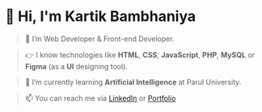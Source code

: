 # 👋 Hi, I'm Kartik Bambhaniya

> 👀 I’m Web Developer & Front-end Developer.

> 👉 I know technologies like **HTML**, **CSS**, **JavaScript**, **PHP**, **MySQL** or **Figma** (as a **UI** designing tool).

> 🌱 I’m currently learning **Artificial Intelligence** at Parul University.

> 📫 You can reach me via [LinkedIn](https://www.linkedin.com/in/KartikBambhaniya) or [Portfolio](https://kartikbambhaniya.000webhostapp.com/)
